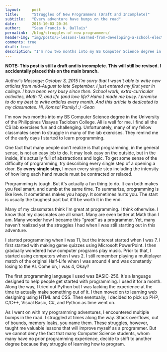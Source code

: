 ```yaml
---
layout:     post
title:      "Struggles of New Programmers (Draft and Incomplete)"
subtitle:   "Every adventure have bumps on the road"
date:       2015-10-03 20:36
author:     "Sean Francis N. Ballais"
permalink:  /blog/struggles-of-new-programmers/
header-img: "img/posts/5-lessons-learned-from-developing-a-school-election-system/header.jpg"
comments: true
draft: true
description: "I'm now two months into my BS Computer Science degree in the University of the Philippines Visayas Tacloban College. All is well for me. I find all the CS lab exercises fun and challenging. Unfortunately, many of my fellow classmates seem to struggle in many of the lab exercises. They remind me of the early days I started to learn programming."
---
```


**NOTE: This post is still a draft and is incomplete. This will still be revised. I accidentally placed this on the main branch.**

*Author's Message:
October 3, 2015
I'm sorry that I wasn't able to write new articles from mid-August to late September. I just entered my first year in college. I have been very busy since then. School work, extra-curricular activities, Math 17, and life (and love life? Haha.) made me busy. I promise to do my best to write articles every month. And this article is dedicated to my classmates. Hi, Komsai Pamily! :) -Sean*

I'm now two months into my BS Computer Science degree in the University of the Philippines Visayas Tacloban College. All is well for me. I find all the CS lab exercises fun and challenging. Unfortunately, many of my fellow classmates seem to struggle in many of the lab exercises. They remind me of the early days I started to learn programming.

One fact that many people don't realize is that programming, in the general sense, is not an easy job to do. It may look easy on the outside, but in the inside, it's actually full of abstractions and logic. To get some sense of the difficulty of programming, try describing every single step of a opening a door. By **every single step**, I mean every single step including the intensity of how long each hand muscle must be contracted or relaxed.

Programming is tough. But it's actually a fun thing to do. It can both makes you feel smart, and dumb at the same time. To summarize, programming is like love. It sometimes makes you happy. It sometimes hurts you. The start is usually the toughest part but it'll be worth it in the end.

Many of my classmates think I'm great at programming. I think otherwise. I know that my classmates are all smart. Many are even better at Math than I am. Many wonder how I became this *"great"* as a programmer. Yet, many haven't realized yet the struggles I had when I was still starting out in this adventure.

I started programming when I was 11, but the interest started when I was 7. I first started with making game quizzes using Microsoft PowerPoint. I then gradually wondered how computer programs play music. Prior to that, I started using computers when I was 2. I still remember playing a multiplayer match of the original Half-Life when I was around 4 and was constantly losing to the AI. Come on, I was 4, Okay?

The first programming language I used was BASIC-256. It's a language designed to help people get started with programming. I used it for a month. Along the way, I tried out Python but I was lacking the experience at the time to actually make something out of it. I then moved on to learning web designing using HTML and CSS. Then eventually, I decided to pick up PHP, C/C++, Visual Basic, C#, and Python as time went on.

As I went on with my programming adventures, I encountered multiple bumps in the road. I struggled at times along the way. Stack overflows, out of bounds, memory leaks, you name them. These struggles, however, taught me valuable lessons that will improve myself as a programmer. But we cannot deny the fact that many Computer Science students, whom many have no prior programming experience, decide to shift to another degree because they struggle of learning how to program.
